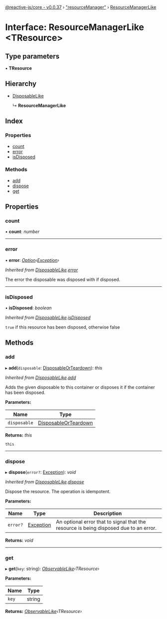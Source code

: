 [@reactive-js/core - v0.0.37](../README.md) › ["resourceManager"](../modules/_resourcemanager_.md) › [ResourceManagerLike](_resourcemanager_.resourcemanagerlike.md)

# Interface: ResourceManagerLike <**TResource**>

## Type parameters

▪ **TResource**

## Hierarchy

* [DisposableLike](_disposable_.disposablelike.md)

  ↳ **ResourceManagerLike**

## Index

### Properties

* [count](_resourcemanager_.resourcemanagerlike.md#count)
* [error](_resourcemanager_.resourcemanagerlike.md#error)
* [isDisposed](_resourcemanager_.resourcemanagerlike.md#isdisposed)

### Methods

* [add](_resourcemanager_.resourcemanagerlike.md#add)
* [dispose](_resourcemanager_.resourcemanagerlike.md#dispose)
* [get](_resourcemanager_.resourcemanagerlike.md#get)

## Properties

###  count

• **count**: *number*

___

###  error

• **error**: *[Option](../modules/_option_.md#option)‹[Exception](../modules/_disposable_.md#exception)›*

*Inherited from [DisposableLike](_disposable_.disposablelike.md).[error](_disposable_.disposablelike.md#error)*

The error the disposable was disposed with if disposed.

___

###  isDisposed

• **isDisposed**: *boolean*

*Inherited from [DisposableLike](_disposable_.disposablelike.md).[isDisposed](_disposable_.disposablelike.md#isdisposed)*

`true` if this resource has been disposed, otherwise false

## Methods

###  add

▸ **add**(`disposable`: [DisposableOrTeardown](../modules/_disposable_.md#disposableorteardown)): *this*

*Inherited from [DisposableLike](_disposable_.disposablelike.md).[add](_disposable_.disposablelike.md#add)*

Adds the given disposable to this container or disposes it if the container has been disposed.

**Parameters:**

Name | Type |
------ | ------ |
`disposable` | [DisposableOrTeardown](../modules/_disposable_.md#disposableorteardown) |

**Returns:** *this*

`this`

___

###  dispose

▸ **dispose**(`error?`: [Exception](../modules/_disposable_.md#exception)): *void*

*Inherited from [DisposableLike](_disposable_.disposablelike.md).[dispose](_disposable_.disposablelike.md#dispose)*

Dispose the resource. The operation is idempotent.

**Parameters:**

Name | Type | Description |
------ | ------ | ------ |
`error?` | [Exception](../modules/_disposable_.md#exception) | An optional error that to signal that the resource is being disposed due to an error.  |

**Returns:** *void*

___

###  get

▸ **get**(`key`: string): *[ObservableLike](_observable_.observablelike.md)‹TResource›*

**Parameters:**

Name | Type |
------ | ------ |
`key` | string |

**Returns:** *[ObservableLike](_observable_.observablelike.md)‹TResource›*
